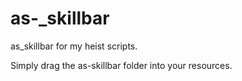 # as-_skillbar
as_skillbar for my heist scripts.

Simply drag the as-skillbar folder into your resources.
